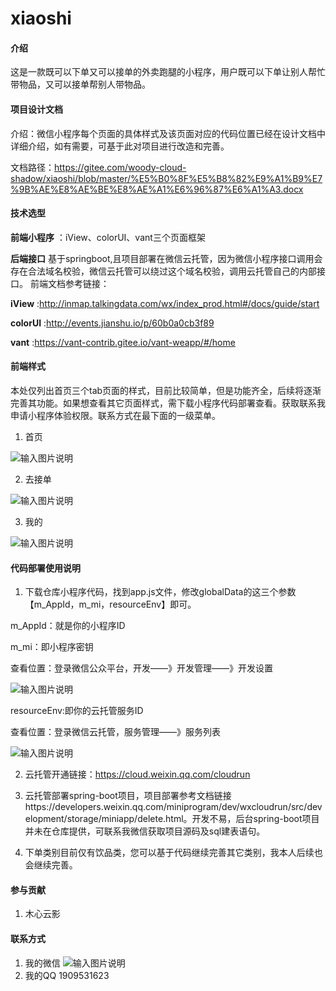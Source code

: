 # xiaoshi

#### 介绍
这是一款既可以下单又可以接单的外卖跑腿的小程序，用户既可以下单让别人帮忙带物品，又可以接单帮别人带物品。

#### 项目设计文档

介绍：微信小程序每个页面的具体样式及该页面对应的代码位置已经在设计文档中详细介绍，如有需要，可基于此对项目进行改造和完善。

文档路径：https://gitee.com/woody-cloud-shadow/xiaoshi/blob/master/%E5%B0%8F%E5%B8%82%E9%A1%B9%E7%9B%AE%E8%AE%BE%E8%AE%A1%E6%96%87%E6%A1%A3.docx



#### 技术选型

 **前端小程序** ：iView、colorUI、vant三个页面框架

 **后端接口** 基于springboot,且项目部署在微信云托管，因为微信小程序接口调用会存在合法域名校验，微信云托管可以绕过这个域名校验，调用云托管自己的内部接口。
前端文档参考链接：

 **iView** :http://inmap.talkingdata.com/wx/index_prod.html#/docs/guide/start

 **colorUI** :http://events.jianshu.io/p/60b0a0cb3f89

 **vant** :https://vant-contrib.gitee.io/vant-weapp/#/home

#### 前端样式

本处仅列出首页三个tab页面的样式，目前比较简单，但是功能齐全，后续将逐渐完善其功能。如果想查看其它页面样式，需下载小程序代码部署查看。获取联系我申请小程序体验权限。联系方式在最下面的一级菜单。

1.  首页

![输入图片说明](image.png)

2.  去接单

![输入图片说明](image1.png)

3.  我的

![输入图片说明](image2.png)

#### 代码部署使用说明

1.  下载仓库小程序代码，找到app.js文件，修改globalData的这三个参数【m_AppId，m_mi，resourceEnv】即可。

m_AppId：就是你的小程序ID

m_mi：即小程序密钥

查看位置：登录微信公众平台，开发——》开发管理——》开发设置

![输入图片说明](imageappid.png)

resourceEnv:即你的云托管服务ID

查看位置：登录微信云托管，服务管理——》服务列表

![输入图片说明](imageenv.png)

2.  云托管开通链接：https://cloud.weixin.qq.com/cloudrun

3.  云托管部署spring-boot项目，项目部署参考文档链接https://developers.weixin.qq.com/miniprogram/dev/wxcloudrun/src/development/storage/miniapp/delete.html。开发不易，后台spring-boot项目并未在仓库提供，可联系我微信获取项目源码及sql建表语句。

4.  下单类别目前仅有饮品类，您可以基于代码继续完善其它类别，我本人后续也会继续完善。

#### 参与贡献

1.  木心云影


#### 联系方式

1.  我的微信
![输入图片说明](ec11964ce3f13937fc8c5122e3263aa.jpg)
2.  我的QQ
1909531623

